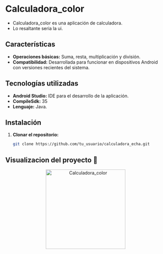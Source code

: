 # Calculadora_color

- Calculadora_color es una aplicación de calculadora.
- Lo resaltante seria la ui.

## Características

- **Operaciones básicas:** Suma, resta, multiplicación y división.
- **Compatibilidad:** Desarrollada para funcionar en dispositivos Android con versiones recientes del sistema.

## Tecnologías utilizadas

- **Android Studio:** IDE para el desarrollo de la aplicación.
- **CompileSdk:** 35
- **Lenguaje:** Java.

## Instalación

1. **Clonar el repositorio:**
   ```bash
   git clone https://github.com/tu_usuario/calculadora_echa.git

## Visualizacion del proyecto 🎨

<p align="center">
  <img src="https://github.com/user-attachments/assets/6bd5d4fc-ec5d-4603-8165-c7c0d5e120df" alt="Calculadora_color" width="250">
</p>
